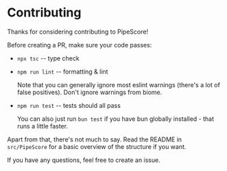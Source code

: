 # Contributing

Thanks for considering contributing to PipeScore!

Before creating a PR, make sure your code passes:

- `npx tsc` -- type check
- `npm run lint` -- formatting & lint

  Note that you can generally ignore most eslint
  warnings (there's a lot of false positives).
  Don't ignore warnings from biome.

- `npm run test` -- tests should all pass

  You can also just run `bun test` if you have bun globally installed - that runs a little faster.

Apart from that, there's not much to say. Read the README in `src/PipeScore` for a basic overview of the structure if you want.

If you have any questions, feel free to create an issue.
